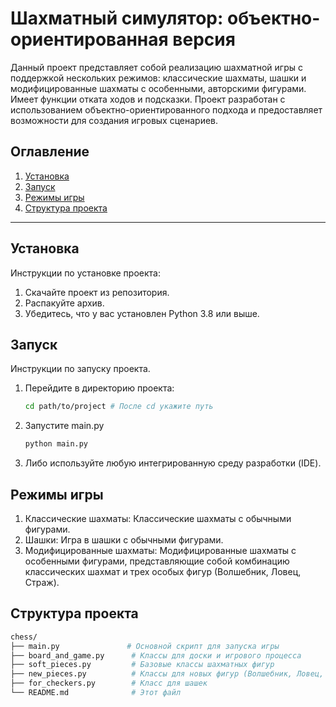 # Шахматный симулятор: объектно-ориентированная версия

Данный проект представляет собой реализацию шахматной игры с поддержкой нескольких режимов: классические шахматы, шашки и модифицированные шахматы с особенными, авторскими фигурами. Имеет функции отката ходов и подсказки. Проект разработан с использованием объектно-ориентированного подхода и предоставляет возможности для создания игровых сценариев.

## Оглавление
1. [Установка](#установка)
2. [Запуск](#запуск)
3. [Режимы игры](#режимы-игры)
4. [Структура проекта](#структура-проекта)

---

## Установка

Инструкции по установке проекта:
1. Скачайте проект из репозитория.
2. Распакуйте архив.
3. Убедитесь, что у вас установлен Python 3.8 или выше.

## Запуск

Инструкции по запуску проекта.
1. Перейдите в директорию проекта:
   ```bash  
   cd path/to/project # После cd укажите путь
2. Запустите main.py
   ```bash
   python main.py 
   
3. Либо используйте любую интегрированную среду разработки (IDE).

## Режимы игры
1. Классические шахматы: Классические шахматы с обычными фигурами.
2. Шашки: Игра в шашки с обычными фигурами.
3. Модифицированные шахматы: Модифицированные шахматы с особенными фигурами, представляющие собой комбинацию классических шахмат и трех особых фигур (Волшебник, Ловец, Страж).

## Структура проекта
```bash
chess/
├── main.py               # Основной скрипт для запуска игры
├── board_and_game.py      # Классы для доски и игрового процесса
├── soft_pieces.py         # Базовые классы шахматных фигур
├── new_pieces.py          # Классы для новых фигур (Волшебник, Ловец, Страж)
├── for_checkers.py        # Класс для шашек
└── README.md              # Этот файл
